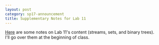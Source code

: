 ```yaml
---
layout: post
category: sp17-announcement
title: Supplementary Notes for Lab 11
---
```


[Here](/cs61a/sp17/lab/lab11) are some notes on Lab 11's content (streams, sets, and binary trees). I'll go over them at the beginning of class.
